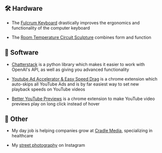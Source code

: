 ## 🛠️ Hardware

- The [Fulcrum Keyboard](https://github.com/dschil138/Fulcrum) drastically improves the ergonomics and functionality of the computer keyboard

<!-- <img src="https://raw.githubusercontent.com/dschil138/Fulcrum/main/photos/fulcrum-6x3-walnut-3.webp" data-canonical-src="https://raw.githubusercontent.com/dschil138/Fulcrum/main/photos/fulcrum-6x3-walnut-3.webp" width="400" /> -->

- The [Room Temperature Circuit Sculpture](https://github.com/dschil138/room-temperature-circuit-sculpture) combines form and function

<!--<img src="https://raw.githubusercontent.com/dschil138/room-temperature-circuit-sculpture/main/images/circuit-sculpture-front-1.webp" data-canonical-src="https://raw.githubusercontent.com/dschil138/room-temperature-circuit-sculpture/main/images/circuit-sculpture-front-1.webp" width="400" /> -->


## 💾 Software

- [Chatterstack](https://github.com/dschil138/chatterstack) is a python library which makes it easier to work with OpenAI's API, as well as giving you advanced functionality

- [Youtube Ad Accelerator & Easy Speed Drag](https://chrome.google.com/webstore/detail/lmcggcabhocpfkbddekmconplfjmmgmn) is a chrome extension which auto-skips all YouTube Ads and is by far easiest way to set new playback speeds on YouTube videos
- [Better YouTube Previews](https://chrome.google.com/webstore/detail/amfcggbbflmkdaocjifopjpjmbhnkloo) is a chrome extension to make YouTube video previews play on long click instead of hover


## 📸 Other

- My day job is helping companies grow at [Cradle Media](https://cradle.media), specializing in healthcare

- My [street photography](https://www.instagram.com/depth.street) on Instagram
